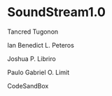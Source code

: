# SoundStream1.0

Tancred Tugonon

Ian Benedict L. Peteros

Joshua P. Libriro

Paulo Gabriel O. Limit

CodeSandBox
